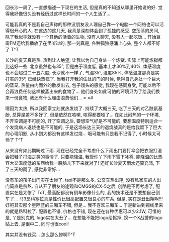 回长沙一周了, 一直想描述一下现在的生活, 但是真的不知道从哪里开始说的好. 觉得我好像很久没有经历过这样长时间的一个人生活了...

可能我真的不是我自己声称的那种没朋友没人理自己靠一个电脑一个网络也可以活得很开心的人. 在这边的这几天, 我真是深刻体会到了孤独的感受. 空荡荡的房间, 除了我似乎就没有一个其他的活着的生物, 没有人聊天, 没有人一起吃饭... 开始豆瓣FM还给我播放了在<Friends>里听过的<All By Myself>, 那一刻真是, 各种孤独感涌上心头, 整个人都不好了 T^T

长沙的夏天真是热, 热到让人绝望, 让我以为自己身处一个炼狱. 实际上可能炼狱都比这好一些. 北京虽然也有35°, 但是由于湿度低, 基本上才30%到40%, 体感温度也不会超过二十五六度; 长沙就不一样了, 气温35°, 湿度85%, 体感温度那真是实打实的35°, 已经快热疯了. 当我打开我的住处的门的时候, 觉得自己身处一个巨大的蒸笼, 热量由内而外的散发出去, 包子馒头的感觉, 我现在感同身受, 可能以后不会再浪费任何这样被蒸出来的食物了... 他们身处如此可怕的环境只为了给我们换来一份食物, 我还有什么理由浪费他们... = =#

嗯因为太热, 所以我回家立刻就热发烧了. 持续了大概三天, 吃了三天的对乙酰氨基酚, 总算是差不多好了, 但是依然在咳嗽, 咳得都要哑了... 在如此闷热的一个环境, 不开空调是不可能的, 开了空调之后, 要想空气好是不可能的, 要想温度特别适合一个发烧病人退烧也是不可能的, 于是这场长达三天的退烧战真的是给我留下了巨大的心理阴影, 从小到大都没有这样发过烧... 哦可能有只是我不记得了, 小时候太可怜了 T^T

从来没有如此期盼过下雨. 现在已经完全不考虑什么下雨出门要打伞会把衣服打湿会把鞋子打湿之类的事情了. 只要能降温, 我管你丫下雨下雪下冰雹, 能降温的比热容大又温度低的东西给我一股脑儿下下来就对了! 还好长沙夏天雨水还算充沛, 下了三天的雨了, 感觉非常好...

没有车的孩子出门实在太惨了. taxi不是那么多, 公交车热出翔, 没有私家车的人出门简直是煎熬. 自从开了朋友的途观和CMGS的CX-5之后, 创酷是不再考虑了, 配置实在是太惨了 ToT, 最高配都没有倒车影像什么的, 我的技术还是不要想自己倒车了... 马3昂科塞拉真是性价比很高配置又很良心的车系, 但是, 实在是丑出翔啊!!! 好吧其实那个星际蓝的三厢车不错, 但是... 我不喜欢三厢车... 于是新进到视线里来的就是昂科拉了. 配置也不错, 价格也不错, 现在还在各种优惠可以少2.1W, 可惜的是, 丫是别克的, logo实在太丑了... 在想能不能把logo给抠掉, 换一个X战警的logo贴上去, 是很中二, 同时也很cool!

其实并没有钱买... 怎么那么惨啊T^T